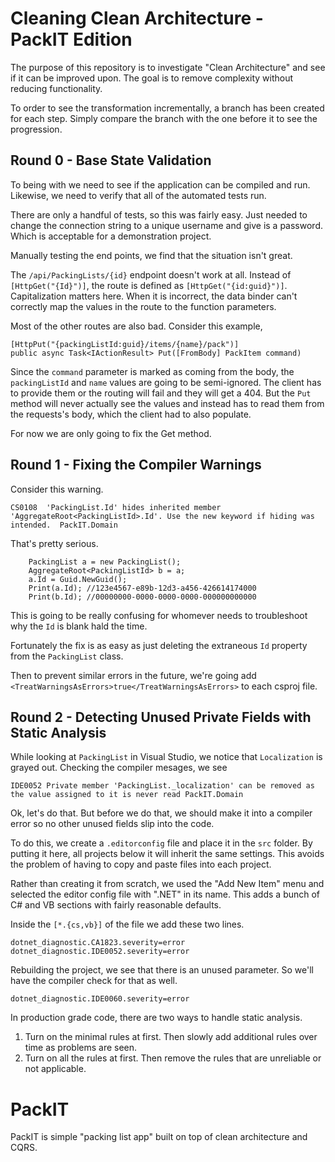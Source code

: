 # Cleaning Clean Architecture - PackIT Edition

The purpose of this repository is to investigate "Clean Architecture" and see if it can be improved upon. The goal is to remove complexity without reducing functionality.

To order to see the transformation incrementally, a branch has been created for each step. Simply compare the branch with the one before it to see the progression.


## Round 0 - Base State Validation

To being with we need to see if the application can be compiled and run. Likewise, we need to verify that all of the automated tests run.

There are only a handful of tests, so this was fairly easy. Just needed to change the connection string to a unique username and give is a password. Which is acceptable for a demonstration project.

Manually testing the end points, we find that the situation isn't great.

The `/api/PackingLists/{id}` endpoint doesn't work at all. Instead of `[HttpGet("{Id}")]`, the route is defined as `[HttpGet("{id:guid}")]`. Capitalization matters here. When it is incorrect, the data binder can't correctly map the values in the route to the function parameters.

Most of the other routes are also bad. Consider this example,

```
[HttpPut("{packingListId:guid}/items/{name}/pack")]
public async Task<IActionResult> Put([FromBody] PackItem command)
```

Since the `command` parameter is marked as coming from the body, the `packingListId` and `name` values are going to be semi-ignored. The client has to provide them or the routing will fail and they will get a 404. But the `Put` method will never actually see the values and instead has to read them from the requests's body, which the client had to also populate.

For now we are only going to fix the Get method.


## Round 1 - Fixing the Compiler Warnings

Consider this warning.

    CS0108	'PackingList.Id' hides inherited member 'AggregateRoot<PackingListId>.Id'. Use the new keyword if hiding was intended.	PackIT.Domain

That's pretty serious. 

```
    PackingList a = new PackingList();
    AggregateRoot<PackingListId> b = a;
    a.Id = Guid.NewGuid();
    Print(a.Id); //123e4567-e89b-12d3-a456-426614174000
    Print(b.Id); //00000000-0000-0000-0000-000000000000
```

This is going to be really confusing for whomever needs to troubleshoot why the `Id` is blank hald the time.

Fortunately the fix is as easy as just deleting the extraneous `Id` property from the `PackingList` class.

Then to prevent similar errors in the future, we're going add `<TreatWarningsAsErrors>true</TreatWarningsAsErrors>` to each csproj file.


## Round 2 - Detecting Unused Private Fields with Static Analysis

While looking at `PackingList` in Visual Studio, we notice that `Localization` is grayed out. Checking the compiler mesages, we see

```
IDE0052	Private member 'PackingList._localization' can be removed as the value assigned to it is never read	PackIT.Domain
```

Ok, let's do that. But before we do that, we should make it into a compiler error so no other unused fields slip into the code.

To do this, we create a `.editorconfig` file and place it in the `src` folder. By putting it here, all projects below it will inherit the same settings. This avoids the problem of having to copy and paste files into each project.

Rather than creating it from scratch, we used the "Add New Item" menu and selected the editor config file with ".NET" in its name. This adds a bunch of C# and VB sections with fairly reasonable defaults.  

Inside the `[*.{cs,vb}]` of the file we add these two lines.

```
dotnet_diagnostic.CA1823.severity=error
dotnet_diagnostic.IDE0052.severity=error
```

Rebuilding the project, we see that there is an unused parameter. So we'll have the compiler check for that as well.

```
dotnet_diagnostic.IDE0060.severity=error
```

In production grade code, there are two ways to handle static analysis.

1. Turn on the minimal rules at first. Then slowly add additional rules over time as problems are seen.
2. Turn on all the rules at first. Then remove the rules that are unreliable or not applicable.

# PackIT
PackIT is simple "packing list app" built on top of clean architecture and CQRS.
